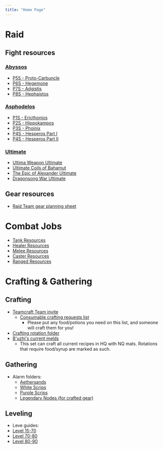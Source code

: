 ```yaml
---
title: "Home Page"
---
```

# Raid
## Fight resources
### [Abyssos](notes/Abyssos)
- [P5S - Proto-Carbuncle](notes/P5S%20-%20Proto-Carbuncle)
- [P6S - Hegemone](notes/P6S%20-%20Hegemone)
- [P7S - Adgistis](notes/P7S%20-%20Adgistis)
- [P8S - Hephaistos](notes/P8S%20-%20Hephaistos)
### [Asphodelos](notes/Asphodelos)
- [P1S - Ericthonios](notes/P1S%20-%20Ericthonios)
- [P2S - Hippokampos](notes/P2S%20-%20Hippokampos)
- [P3S - Phoinix](notes/P3S%20-%20Phoinix)
- [P4S - Hesperos Part I](notes/P4S%20-%20Hesperos%20Part%20I)
- [P4S - Hesperos Part II](notes/P4S%20-%20Hesperos%20Part%20II)
### [Ultimate](notes/Ultimate)
- [Ultima Weapon Ultimate](Ultima%20Weapon%20Ultimate)
- [Ultimate Coils of Bahamut](Ultimate%20Coils%20of%20Bahamut)
- [The Epic of Alexander Ultimate](notes/The%20Epic%20of%20Alexander%20Ultimate)
- [Dragonsong War Ultimate](notes/Dragonsong%20War%20Ultimate)

## Gear resources
- [Raid Team gear planning sheet](https://docs.google.com/spreadsheets/d/1SduPOWjmMMq0v6ve52C8xygsJS13auH_k_8uh6X1FkY/edit?usp=sharing)

# Combat Jobs
- [Tank Resources](notes/Tank%20Resources)
- [Healer Resources](notes/Healer%20Resources)
- [Melee Resources](notes/Melee%20Resources)
- [Caster Resources](notes/Caster%20Resources)
- [Ranged Resources](notes/Ranged%20Resources)

# Crafting & Gathering
## Crafting
- [Teamcraft Team invite](https://ffxivteamcraft.com/teams/invite/eyBjfgBIVyvsmvKwLTKI)
	- [Consumable crafting requests list](https://ffxivteamcraft.com/list/yFAvq110vTZJU12pPcV2)
		- Please put any food/potions you need on this list, and someone will craft them for you!
- [Crafting rotation folder](https://ffxivteamcraft.com/rotation-folder/m2FooAcnjVjbey5j0WHC)
- [B'uzhi's current melds](https://ffxivteamcraft.com/gearset/PRr89Wa3wjpyuKTJql1X)
	- This set can craft all current recipes in HQ with NQ mats. Rotations that require food/syrup are marked as such.

## Gathering
- Alarm folders:
	- [Aethersands](https://ffxivteamcraft.com/alarm-group/R7pwoppjFdY4DkCQNaQy)
	- [White Scrips](https://ffxivteamcraft.com/alarm-group/KrtetKKLZFimeKUntMVy)
	- [Purple Scrips](https://ffxivteamcraft.com/alarm-group/ZPu9uc51bXAXaIXrYzfu)
	- [Legendary Nodes (for crafted gear)](https://ffxivteamcraft.com/alarm-group/TNwgPHQxdE0BQdSa2Oi4)

## Leveling
- Leve guides:
 - [Level 15-70](https://tinyurl.com/arrsbleveguide)
 - [Level 70-80](https://tinyurl.com/shbleveguide)
 - [Level 80-90](https://tinyurl.com/ewleveguide)